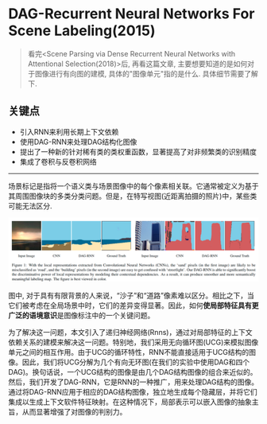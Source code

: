 # DAG-Recurrent Neural Networks For Scene Labeling(2015)

> 看完<Scene Parsing via Dense Recurrent Neural Networks with Attentional Selection(2018)>后, 再看这篇文章, 主要想要知道的是如何对于图像进行有向图的建模, 具体的"图像单元"指的是什么. 具体细节需要了解下.

## 关键点

* 引入RNN来利用长期上下文依赖
* 使用DAG-RNN来处理DAG结构化图像
* 提出了一种新的针对稀有类的类权重函数，显著提高了对非频繁类的识别精度
* 集成了卷积与反卷积网络

---

场景标记是指将一个语义类与场景图像中的每个像素相关联。它通常被定义为基于其周围图像块的多类分类问题。但是，在特写视图(近距离拍摄的照片)中，某些类可能无法区分.

![1544536386007](assets/1544536386007.png)

图中, 对于具有有限背景的人来说，“沙子”和“道路”像素难以区分。相比之下，当它们被考虑在全局场景中时，它们的差异变得显著。因此，如何**使局部特征具有更广泛的语境意识**是图像标注中的一个关键问题。

为了解决这一问题，本文引入了递归神经网络(Rnns)，通过对局部特征的上下文依赖关系的建模来解决这一问题。特别地，我们采用无向循环图(UCG)来模拟图像单元之间的相互作用。由于UCG的循环特性，RNN不能直接适用于UCG结构的图像。因此，我们将UCG分解为几个有向无环图(在我们的实验中使用DAG和四个DAG)。换句话说，一个UCG结构的图像是由几个DAG结构图像的组合来近似的。然后，我们开发了DAG-RNN，它是RNN的一种推广，用来处理DAG结构的图像。通过将DAG-RNN应用于相应的DAG结构图像，独立地生成每个隐藏层，并将它们集成以生成上下文软件特征映射。在这种情况下，局部表示可以嵌入图像的抽象主旨，从而显著增强了对图像的判别力。